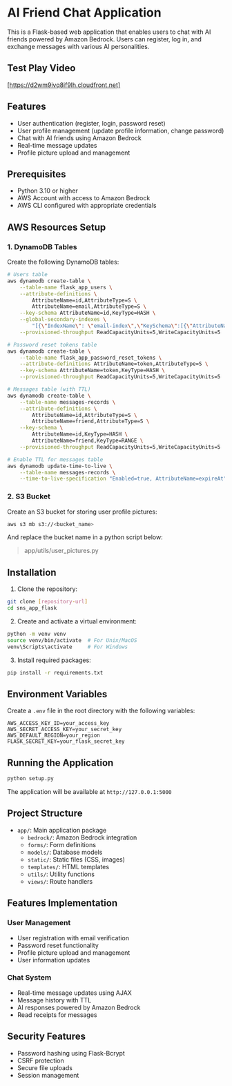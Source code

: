 # AI Friend Chat Application

This is a Flask-based web application that enables users to chat with AI friends powered by Amazon Bedrock. Users can register, log in, and exchange messages with various AI personalities.

## Test Play Video
[https://d2wm9ivq8if9lh.cloudfront.net]

## Features

- User authentication (register, login, password reset)
- User profile management (update profile information, change password)
- Chat with AI friends using Amazon Bedrock
- Real-time message updates
- Profile picture upload and management

## Prerequisites

- Python 3.10 or higher
- AWS Account with access to Amazon Bedrock
- AWS CLI configured with appropriate credentials

## AWS Resources Setup

### 1. DynamoDB Tables

Create the following DynamoDB tables:

```bash
# Users table
aws dynamodb create-table \
    --table-name flask_app_users \
    --attribute-definitions \
        AttributeName=id,AttributeType=S \
        AttributeName=email,AttributeType=S \
    --key-schema AttributeName=id,KeyType=HASH \
    --global-secondary-indexes \
        "[{\"IndexName\": \"email-index\",\"KeySchema\":[{\"AttributeName\":\"email\",\"KeyType\":\"HASH\"}],\"Projection\":{\"ProjectionType\":\"ALL\"},\"ProvisionedThroughput\":{\"ReadCapacityUnits\": 5,\"WriteCapacityUnits\": 5}}]" \
    --provisioned-throughput ReadCapacityUnits=5,WriteCapacityUnits=5

# Password reset tokens table
aws dynamodb create-table \
    --table-name flask_app_password_reset_tokens \
    --attribute-definitions AttributeName=token,AttributeType=S \
    --key-schema AttributeName=token,KeyType=HASH \
    --provisioned-throughput ReadCapacityUnits=5,WriteCapacityUnits=5

# Messages table (with TTL)
aws dynamodb create-table \
    --table-name messages-records \
    --attribute-definitions \
        AttributeName=id,AttributeType=S \
        AttributeName=friend,AttributeType=S \
    --key-schema \
        AttributeName=id,KeyType=HASH \
        AttributeName=friend,KeyType=RANGE \
    --provisioned-throughput ReadCapacityUnits=5,WriteCapacityUnits=5

# Enable TTL for messages table
aws dynamodb update-time-to-live \
    --table-name messages-records \
    --time-to-live-specification "Enabled=true, AttributeName=expireAt"
```

### 2. S3 Bucket

Create an S3 bucket for storing user profile pictures:

```bash
aws s3 mb s3://<bucket_name>
```
And replace the bucket name in a python script below:
> app/utils/user_pictures.py

## Installation

1. Clone the repository:
```bash
git clone [repository-url]
cd sns_app_flask
```

2. Create and activate a virtual environment:
```bash
python -m venv venv
source venv/bin/activate  # For Unix/MacOS
venv\Scripts\activate     # For Windows
```

3. Install required packages:
```bash
pip install -r requirements.txt
```

## Environment Variables

Create a `.env` file in the root directory with the following variables:
```
AWS_ACCESS_KEY_ID=your_access_key
AWS_SECRET_ACCESS_KEY=your_secret_key
AWS_DEFAULT_REGION=your_region
FLASK_SECRET_KEY=your_flask_secret_key
```

## Running the Application

```bash
python setup.py
```

The application will be available at `http://127.0.0.1:5000`

## Project Structure

- `app/`: Main application package
  - `bedrock/`: Amazon Bedrock integration
  - `forms/`: Form definitions
  - `models/`: Database models
  - `static/`: Static files (CSS, images)
  - `templates/`: HTML templates
  - `utils/`: Utility functions
  - `views/`: Route handlers

## Features Implementation

### User Management
- User registration with email verification
- Password reset functionality
- Profile picture upload and management
- User information updates

### Chat System
- Real-time message updates using AJAX
- Message history with TTL
- AI responses powered by Amazon Bedrock
- Read receipts for messages

## Security Features

- Password hashing using Flask-Bcrypt
- CSRF protection
- Secure file uploads
- Session management
